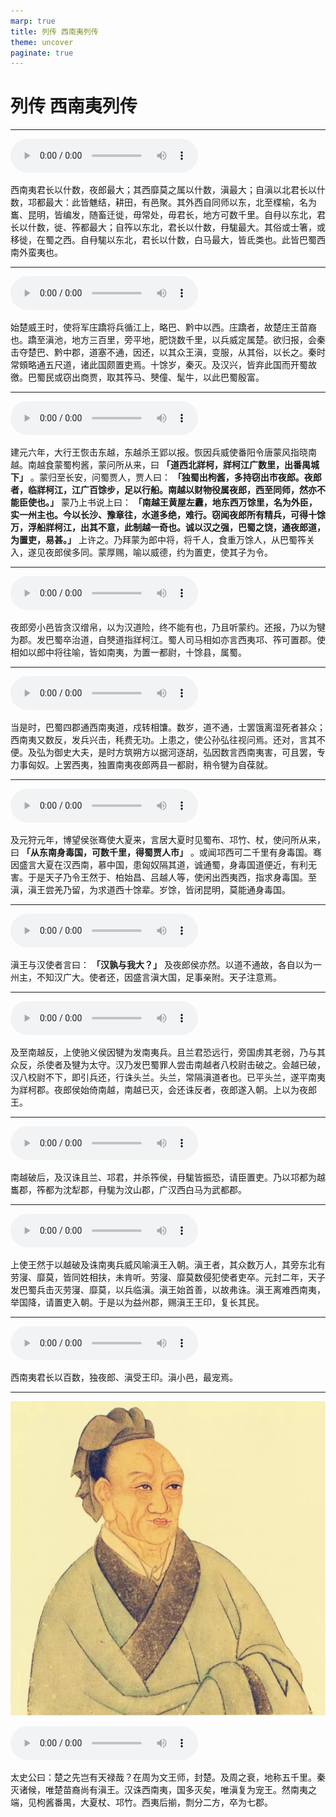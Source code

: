 ```yaml
---
marp: true
title: 列传 西南夷列传
theme: uncover
paginate: true
---
```


# 列传 西南夷列传

---

![](assets/audios/116/1.mp3)

西南夷君长以什数，夜郎最大；其西靡莫之属以什数，滇最大；自滇以北君长以什数，邛都最大：此皆魋结，耕田，有邑聚。其外西自同师以东，北至楪榆，名为巂、昆明，皆编发，随畜迁徙，毋常处，毋君长，地方可数千里。自冄以东北，君长以什数，徙、筰都最大；自筰以东北，君长以什数，冄駹最大。其俗或士箸，或移徙，在蜀之西。自冄駹以东北，君长以什数，白马最大，皆氐类也。此皆巴蜀西南外蛮夷也。

---

![](assets/audios/116/2.mp3)

始楚威王时，使将军庄蹻将兵循江上，略巴、黔中以西。庄蹻者，故楚庄王苗裔也。蹻至滇池，地方三百里，旁平地，肥饶数千里，以兵威定属楚。欲归报，会秦击夺楚巴、黔中郡，道塞不通，因还，以其众王滇，变服，从其俗，以长之。秦时常頞略通五尺道，诸此国颇置吏焉。十馀岁，秦灭。及汉兴，皆弃此国而开蜀故徼。巴蜀民或窃出商贾，取其筰马、僰僮、髦牛，以此巴蜀殷富。

---

![](assets/audios/116/3.mp3)

建元六年，大行王恢击东越，东越杀王郢以报。恢因兵威使番阳令唐蒙风指晓南越。南越食蒙蜀枸酱，蒙问所从来，曰 __「道西北牂柯，牂柯江广数里，出番禺城下」__ 。蒙归至长安，问蜀贾人，贾人曰： __「独蜀出枸酱，多持窃出市夜郎。夜郎者，临牂柯江，江广百馀步，足以行船。南越以财物役属夜郎，西至同师，然亦不能臣使也。」__ 蒙乃上书说上曰： __「南越王黄屋左纛，地东西万馀里，名为外臣，实一州主也。今以长沙、豫章往，水道多绝，难行。窃闻夜郎所有精兵，可得十馀万，浮船牂柯江，出其不意，此制越一奇也。诚以汉之强，巴蜀之饶，通夜郎道，为置吏，易甚。」__ 上许之。乃拜蒙为郎中将，将千人，食重万馀人，从巴蜀筰关入，遂见夜郎侯多同。蒙厚赐，喻以威德，约为置吏，使其子为令。

---

![](assets/audios/116/4.mp3)

夜郎旁小邑皆贪汉缯帛，以为汉道险，终不能有也，乃且听蒙约。还报，乃以为犍为郡。发巴蜀卒治道，自僰道指牂柯江。蜀人司马相如亦言西夷邛、筰可置郡。使相如以郎中将往喻，皆如南夷，为置一都尉，十馀县，属蜀。

---

![](assets/audios/116/5.mp3)

当是时，巴蜀四郡通西南夷道，戍转相馕。数岁，道不通，士罢饿离湿死者甚众；西南夷又数反，发兵兴击，秏费无功。上患之，使公孙弘往视问焉。还对，言其不便。及弘为御史大夫，是时方筑朔方以据河逐胡，弘因数言西南夷害，可且罢，专力事匈奴。上罢西夷，独置南夷夜郎两县一都尉，稍令犍为自葆就。

---

![](assets/audios/116/6.mp3)

及元狩元年，博望侯张骞使大夏来，言居大夏时见蜀布、邛竹、杖，使问所从来，曰 __「从东南身毒国，可数千里，得蜀贾人市」__ 。或闻邛西可二千里有身毒国。骞因盛言大夏在汉西南，慕中国，患匈奴隔其道，诚通蜀，身毒国道便近，有利无害。于是天子乃令王然于、柏始昌、吕越人等，使闲出西夷西，指求身毒国。至滇，滇王尝羌乃留，为求道西十馀辈。岁馀，皆闭昆明，莫能通身毒国。

---

![](assets/audios/116/7.mp3)

滇王与汉使者言曰： __「汉孰与我大？」__ 及夜郎侯亦然。以道不通故，各自以为一州主，不知汉广大。使者还，因盛言滇大国，足事亲附。天子注意焉。

---

![](assets/audios/116/8.mp3)

及至南越反，上使驰义侯因犍为发南夷兵。且兰君恐远行，旁国虏其老弱，乃与其众反，杀使者及犍为太守。汉乃发巴蜀罪人尝击南越者八校尉击破之。会越已破，汉八校尉不下，即引兵还，行诛头兰。头兰，常隔滇道者也。已平头兰，遂平南夷为牂柯郡。夜郎侯始倚南越，南越已灭，会还诛反者，夜郎遂入朝。上以为夜郎王。

---

![](assets/audios/116/9.mp3)

南越破后，及汉诛且兰、邛君，并杀筰侯，冄駹皆振恐，请臣置吏。乃以邛都为越巂郡，筰都为沈犁郡，冄駹为汶山郡，广汉西白马为武都郡。

---

![](assets/audios/116/10.mp3)

上使王然于以越破及诛南夷兵威风喻滇王入朝。滇王者，其众数万人，其旁东北有劳寖、靡莫，皆同姓相扶，未肯听。劳寖、靡莫数侵犯使者吏卒。元封二年，天子发巴蜀兵击灭劳寖、靡莫，以兵临滇。滇王始首善，以故弗诛。滇王离难西南夷，举国降，请置吏入朝。于是以为益州郡，赐滇王王印，复长其民。

---

![](assets/audios/116/11.mp3)

西南夷君长以百数，独夜郎、滇受王印。滇小邑，最宠焉。

---

![bg left](assets/images/simaqian.jpg)

![](assets/audios/116/12.mp3)

太史公曰：楚之先岂有天禄哉？在周为文王师，封楚。及周之衰，地称五千里。秦灭诸候，唯楚苗裔尚有滇王。汉诛西南夷，国多灭矣，唯滇复为宠王。然南夷之端，见枸酱番禺，大夏杖、邛竹。西夷后揃，剽分二方，卒为七郡。